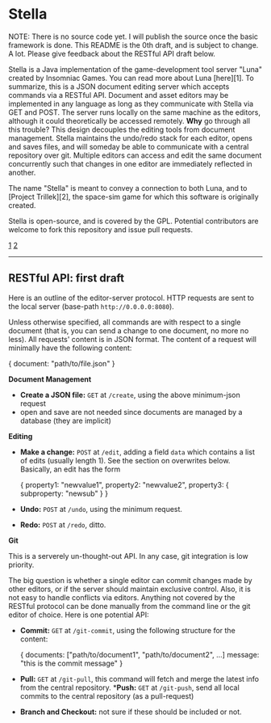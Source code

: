 Stella
======

NOTE: There is no source code yet. I will publish the source once the basic framework is done. This README is the 0th draft, and is subject to change. A lot. Please give feedback about the RESTful API draft below.

Stella is a Java implementation of the game-development tool server "Luna" created by Insomniac Games. You can read more about Luna [here][1]. To summarize, this is a JSON document editing server which accepts commands via a RESTful API. Document and asset editors may be implemented in any language as long as they communicate with Stella via GET and POST. The server runs locally on the same machine as the editors, although it could theoretically be accessed remotely. __Why__ go through all this trouble? This design decouples the editing tools from document management. Stella maintains the undo/redo stack for each editor, opens and saves files, and will someday be able to communicate with a central repository over git. Multiple editors can access and edit the same document concurrently such that changes in one editor are immediately reflected in another.

The name "Stella" is meant to convey a connection to both Luna, and to [Project Trillek][2], the space-sim game for which this software is originally created.

Stella is open-source, and is covered by the GPL. Potential contributors are welcome to fork this repository and issue pull requests.

[1](http://www.itshouldjustworktm.com/?p=875)
[2](http://www.trillek.org)

---------

RESTful API: first draft
-----

Here is an outline of the editor-server protocol. HTTP requests are sent to the local server (base-path `http://0.0.0.0:8080`).

Unless otherwise specified, all commands are with respect to a single document (that is, you can send a change to one document, no more no less). All requests' content is in JSON format. The content of a request will minimally have the following content:

  {
    document: "path/to/file.json"
  }

__Document Management__

* __Create a JSON file:__ `GET` at `/create`, using the above minimum-json request
* open and save are not needed since documents are managed by a database (they are implicit)

__Editing__

* __Make a change:__ `POST` at `/edit`, adding a field `data` which contains a list of edits (usually length 1). See the section on overwrites below. Basically, an edit has the form

    {
      property1: "newvalue1",
      property2: "newvalue2",
      property3: 
      {
        subproperty: "newsub"
      }
    }
    
* __Undo:__ `POST` at `/undo`, using the minimum request.
* __Redo:__ `POST` at `/redo`, ditto.

__Git__

This is a serverely un-thought-out API. In any case, git integration is low priority.

The big question is whether a single editor can commit changes made by other editors, or if the server should maintain exclusive control. Also, it is not easy to handle conflicts via editors. Anything not covered by the RESTful protocol can be done manually from the command line or the git editor of choice. Here is one potential API:

* __Commit:__ `GET` at `/git-commit`, using the following structure for the content:

    {
      documents: ["path/to/document1", "path/to/document2", ...]
      message: "this is the commit message"
    }
    
* __Pull:__ `GET` at `/git-pull`, this command will fetch and merge the latest info from the central repository.
*__Push:__ `GET` at `/git-push`, send all local commits to the central repository (as a pull-request)
* __Branch and Checkout:__ not sure if these should be included or not.

